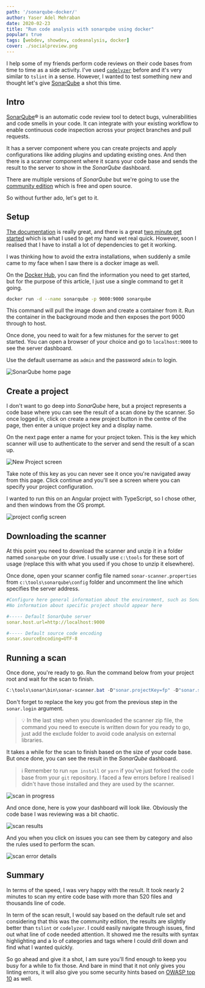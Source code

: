 ```yaml
---
path: '/sonarqube-docker/'
author: Yaser Adel Mehraban
date: 2020-02-23
title: "Run code analysis with sonarqube using docker"
popular: true
tags: [webdev, showdev, codeanalysis, docker]
cover: ./socialpreview.png
---
```

 
I help some of my friends perform code reviews on their code bases from time to time as a side activity. I've used [`codelyzer`](https://www.npmjs.com/package/codelyzer) before and it's very similar to `tslint` in a sense. However, I wanted to test something new and thought let's give [SonarQube](https://www.sonarqube.org/) a shot this time.

<!--more-->

## Intro

[SonarQube](https://www.sonarqube.org/)® is an automatic code review tool to detect bugs, vulnerabilities and code smells in your code. It can integrate with your existing workflow to enable continuous code inspection across your project branches and pull requests.

It has a server component where you can create projects and apply configurations like adding plugins and updating existing ones. And then there is a scanner component where it scans your code base and sends the result to the server to show in the _SonarQube_ dashboard.

There are multiple versions of _SonarQube_ but we're going to use the [community edition](https://www.sonarqube.org/community/) which is free and open source.

So without further ado, let's get to it.

## Setup

[The documentation](https://docs.sonarqube.org/) is really great, and there is a great [two minute get started](https://docs.sonarqube.org/latest/setup/overview/) which is what I used to get my hand wet real quick. However, soon I realised that I have to install a lot of dependencies to get it working.

I was thinking how to avoid the extra installations, when suddenly a smile came to my face when I saw there is a docker image as well.

On the [Docker Hub](https://hub.docker.com/_/sonarqube/), you can find the information you need to get started, but for the purpose of this article, I just use a single command to get it going.

```bash
docker run -d --name sonarqube -p 9000:9000 sonarqube
```

This command will pull the image down and create a container from it. Run the container in the background mode and then exposes the port 9000 through to host.

Once done, you need to wait for a few mistunes for the server to get started. You can open a browser of your choice and go to `localhost:9000` to see the server dashboard.

Use the default username as `admin` and the password `admin` to login.

![SonarQube home page](./sonarhome.JPG)

## Create a project

I don't want to go deep into _SonarQube_ here, but a project represents a code base where you can see the result of a scan done by the scanner. So once logged in, click on create a new project button in the centre of the page, then enter a unique project key and a display name.

On the next page enter a name for your project token. This is the key which scanner will use to authenticate to the server and send the result of a scan up.

![New Project screen](./newproj.jpg)

Take note of this key as you can never see it once you're navigated away from this page. Click continue and you'll see a screen where you can specify your project configuration.

I wanted to run this on an Angular project with TypeScript, so I chose other, and then windows from the OS prompt.

![project config screen](./projectconfig.jpg)

## Downloading the scanner

At this point you need to download the scanner and unzip it in a folder named `sonarqube` on your drive. I usually use `c:\tools` for these sort of usage (replace this with what you used if you chose to unzip it elsewhere).

Once done, open your scanner config file named `sonar-scanner.properties` from `c:\tools\sonarqube\config` folder and uncomment the line which specifies the server address.

```yaml
#Configure here general information about the environment, such as SonarQube server connection details for example
#No information about specific project should appear here

#----- Default SonarQube server
sonar.host.url=http://localhost:9000

#----- Default source code encoding
sonar.sourceEncoding=UTF-8
```

## Running a scan

Once done, you're ready to go. Run the command below from your project root and wait for the scan to finish.

```powershell
C:\tools\sonar\bin\sonar-scanner.bat -D"sonar.projectKey=fp" -D"sonar.sources=." -D"sonar.host.url=http://localhost:9000" -D"sonar.login=**********************************" -D"sonar.exclusions=node_modules/**/*"
```

Don't forget to replace the key you got from the previous step in the `sonar.login` argument.

> 💡 In the last step when you downloaded the scanner zip file, the command you need to execute is written down for you ready to go, just add the exclude folder to avoid code analysis on external libraries.

It takes a while for the scan to finish based on the size of your code base. But once done, you can see the result in the _SonarQube_ dashboard.

> ℹ️ Remember to run `npm install` or `yarn` if you've just forked the code base from your `git` repository. I faced a few errors before I realised I didn't have those installed and they are used by the scanner.

![scan in progress](./scan.jpg)

And once done, here is yow your dashboard will look like. Obviously the code base I was reviewing was a bit chaotic.

![scan results](./scanresult.jpg)

And you when you click on issues you can see them by category and also the rules used to perform the scan.

![scan error details](./errordetails.jpg)

## Summary

In terms of the speed, I was very happy with the result. It took nearly 2 minutes to scan my entire code base with more than 520 files and thousands line of code.

In term of the scan result, I would say based on the default rule set and considering that this was the community edition, the results are slightly better than `tslint` or `codelyzer`. I could easily navigate through issues, find out what line of code needed attention. It showed me the results with syntax highlighting and a lo of categories and tags where I could drill down and find what I wanted quickly.

So go ahead and give it a shot, I am sure you'll find enough to keep you busy for a while to fix those. And bare in mind that it not only gives you linting errors, it will also give you some security hints based on [OWASP top 10](https://en.wikipedia.org/wiki/OWASP) as well.








